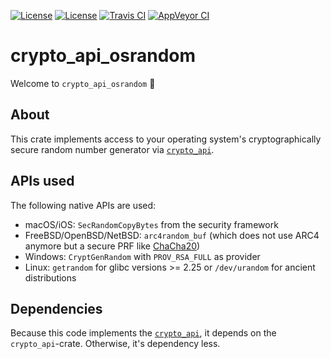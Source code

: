 [![License](https://img.shields.io/badge/License-BSD--2--Clause-blue.svg)](https://opensource.org/licenses/BSD-2-Clause)
[![License](https://img.shields.io/badge/License-MIT-blue.svg)](https://opensource.org/licenses/MIT)
[![Travis CI](https://travis-ci.org/KizzyCode/crypto_api_chachapoly.svg?branch=master)](https://travis-ci.org/KizzyCode/crypto_api_chachapoly)
[![AppVeyor CI](https://ci.appveyor.com/api/projects/status/github/KizzyCode/crypto_api_chachapoly?svg=true)](https://ci.appveyor.com/project/KizzyCode/crypto-api-chachapoly)

# crypto_api_osrandom
Welcome to `crypto_api_osrandom` 🎉


## About
This crate implements access to your operating system's cryptographically secure random number
generator via [`crypto_api`](https://github.com/KizzyCode/crypto_api).


## APIs used
The following native APIs are used:
 - macOS/iOS: `SecRandomCopyBytes` from the security framework
 - FreeBSD/OpenBSD/NetBSD: `arc4random_buf` (which does not use ARC4 anymore but a secure PRF like
   [ChaCha20](https://cr.yp.to/chacha.html))
 - Windows: `CryptGenRandom` with `PROV_RSA_FULL` as provider
 - Linux: `getrandom` for glibc versions >= 2.25 or `/dev/urandom` for ancient distributions


## Dependencies
Because this code implements the [`crypto_api`](https://github.com/KizzyCode/crypto_api), it depends
on the `crypto_api`-crate. Otherwise, it's dependency less.